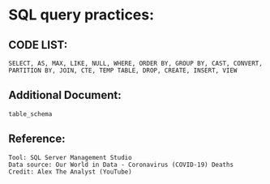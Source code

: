 # SQL query practices:
## CODE LIST:
    SELECT, AS, MAX, LIKE, NULL, WHERE, ORDER BY, GROUP BY, CAST, CONVERT, 
    PARTITION BY, JOIN, CTE, TEMP TABLE, DROP, CREATE, INSERT, VIEW
## Additional Document:
    table_schema
## Reference:
    Tool: SQL Server Management Studio 
    Data source: Our World in Data - Coronavirus (COVID-19) Deaths
    Credit: Alex The Analyst (YouTube)
